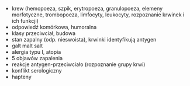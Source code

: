 - krew (hemopoeza, szpik, erytropoeza, granulopoeza, elemeny morfotyczne, trombopoeza, limfocyty, leukocyty, rozpoznanie krwinek i ich funkcji)
- odpowiedź komórkowa, humoralna
- klasy przeciwciał, budowa
- stan zapalny (odp. nieswoista), krwinki identyfikują antygen
- galt malt salt
- alergia typu I, atopia
- 5 objawów zapalenia
- reakcje antygen-przeciwciało (rozpoznanie grupy krwi)
- konflikt serologiczny
- hapteny